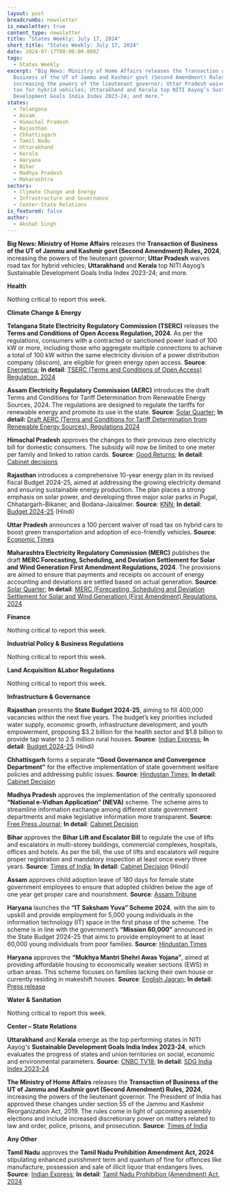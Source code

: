 ```yaml
---
layout: post
breadcrumbs: newsletter
is_newsletter: true
content_type: newsletter
title: "States Weekly: July 17, 2024"
short_title: "States Weekly: July 17, 2024"
date: 2024-07-17T00:00:00.000Z
tags:
  - States Weekly
excerpt: "Big News: Ministry of Home Affairs releases the Transaction of
  Business of the UT of Jammu and Kashmir govt (Second Amendment) Rules, 2024,
  increasing the powers of the lieutenant governor; Uttar Pradesh waives road
  tax for hybrid vehicles; Uttarakhand and Kerala top NITI Aayog’s Sustainable
  Development Goals India Index 2023-24; and more."
states:
  - Telangana
  - Assam
  - Himachal Pradesh
  - Rajasthan
  - Chhattisgarh
  - Tamil Nadu
  - Uttarakhand
  - Kerala
  - Haryana
  - Bihar
  - Madhya Pradesh
  - Maharashtra
sectors:
  - Climate Change and Energy
  - Infrastructure and Governance
  - Center-State Relations
is_featured: false
author:
  - Akshat Singh
---
```

**Big News: Ministry of Home Affairs** releases the **Transaction of Business of the UT of Jammu and Kashmir govt (Second Amendment) Rules, 2024**, increasing the powers of the lieutenant governor; **Uttar Pradesh** waives road tax for hybrid vehicles; **Uttarakhand** and **Kerala** top NITI Aayog’s Sustainable Development Goals India Index 2023-24; and more. 



**Health** 



Nothing critical to report this week. 



**Climate Change & Energy** 



**Telangana State Electricity Regulatory Commission (TSERC)** releases the **Terms and Conditions of Open Access Regulation, 2024**. As per the regulations, consumers with a contracted or sanctioned power load of 100 kW or more, including those who aggregate multiple connections to achieve a total of 100 kW within the same electricity division of a power distribution company (discom), are eligible for green energy open access. **Source**: [Energetica](https://www.energetica-india.net/news/telangana-state-unveils-new-regulations-for-green-energy-open-access); **In detail**:  [TSERC (Terms and Conditions of Open Access) Regulation, 2024](<https://tgerc.telangana.gov.in/file_upload/uploads/Regulations/Final/tserc/2024/Open Access Regulation Gazette.pdf>)



**Assam Electricity Regulatory Commission (AERC)** introduces the draft Terms and Conditions for Tariff Determination from Renewable Energy Sources, 2024. The regulations are designed to regulate the tariffs for renewable energy and promote its use in the state. **Source**: [Solar Quarter](https://solarquarter.com/2024/07/09/assam-electricity-regulatory-commission-introduces-draft-tariff-regulations-2024-for-renewable-energy/); **In detail:** [Draft AERC (Terms and Conditions for Tariff Determination from Renewable Energy Sources), Regulations 2024](https://aerc.gov.in/regulations/1720262702.pdf)



**Himachal Pradesh** approves the changes to their previous zero electricity bill for domestic consumers. The subsidy will now be limited to one meter per family and linked to ration cards. **Source**: [Good Returns](https://www.goodreturns.in/news/himachal-cabinet-revises-domestic-electricity-subsidy-policy-011-1357005.html); **In detail**: [Cabinet decisions](http://himachalpr.gov.in/OnePressRelease.aspx?Language=1&ID=35005)



**Rajasthan** introduces a comprehensive 10-year energy plan in its revised fiscal Budget 2024-25, aimed at addressing the growing electricity demand and ensuring sustainable energy production. The plan places a strong emphasis on solar power, and developing three major solar parks in Pugal, Chhatargarh-Bikaner, and Bodana-Jaisalmer. **Source**: [KNN](https://knnindia.co.in/news/newsdetails/sectors/rajasthan-unveils-ambitious-10-year-energy-plan-focusing-on-solar-power); **In detail**: [Budget 2024-25](<https://finance.rajasthan.gov.in/docs/budget/statebudget/2024-2025 (Modified Budget)/BudgetSpeech.pdf>) (Hindi)



**Uttar Pradesh** announces a 100 percent waiver of road tax on hybrid cars to boost green transportation and adoption of eco-friendly vehicles. **Source**: [Economic Times](https://infra.economictimes.indiatimes.com/news/urban-transportation/up-govt-waives-off-road-tax-on-hybrid-cars-to-boost-green-transportation/111604965)



**Maharashtra Electricity Regulatory Commission (MERC)** publishes the draft **MERC Forecasting, Scheduling, and Deviation Settlement for Solar and Wind Generation First Amendment Regulations, 2024**. The provisions are aimed to ensure that payments and receipts on account of energy accounting and deviations are settled based on actual generation. **Source**: [Solar Quarter](https://solarquarter.com/2024/07/08/merc-first-amendment-regulations-2024-with-improved-forecasting-and-scheduling-for-solar-and-wind-generation/); **In detail**: [MERC (Forecasting, Scheduling and Deviation Settlement for Solar and Wind Generation) (First Amendment) Regulations, 2024](https://merc.gov.in/wp-content/uploads/2024/07/Approved-SOR-to-First-Amendment-to-FS-Regulations-2024.pdf)



**Finance**



Nothing critical to report this week.



**Industrial Policy & Business Regulations**  



Nothing critical to report this week. 



**Land Acquisition &Labor Regulations**  



Nothing critical to report this week. 



**Infrastructure & Governance**



**Rajasthan** presents the **State Budget 2024-25**, aiming to fill 400,000 vacancies within the next five years. The budget’s key priorities included water supply, economic growth, infrastructure development, and youth empowerment, proposing $3.2 billion for the health sector and $1.8 billion to provide tap water to 2.5 million rural houses. **Source**: [Indian Express](https://indianexpress.com/article/cities/jaipur/rajasthan-finance-minister-diya-kumari-presents-budget-9444302/); **In detail**: [Budget 2024-25](<https://finance.rajasthan.gov.in/docs/budget/statebudget/2024-2025 (Modified Budget)/BudgetSpeech.pdf>) (Hindi)



**Chhattisgarh** forms a separate **“Good Governance and Convergence Department”** for the effective implementation of state government welfare policies and addressing public issues. **Source**: [Hindustan Times](https://www.hindustantimes.com/india-news/chhattisgarh-cabinet-decides-to-set-up-good-governance-and-convergence-dept-101720542993842.html); **In detail**: [Cabinet Decision](https://dprcg.gov.in/pages/1704098815/cabinet-decisions-2024)



**Madhya Pradesh** approves the implementation of the centrally sponsored **“National e-Vidhan Application” (NEVA)** scheme. The scheme aims to streamline information exchange among different state government departments and make legislative information more transparent. **Source**: [Free Press Journal](https://www.freepressjournal.in/bhopal/mp-cabinet-approves-implementation-of-national-e-vidhan-application-in-state-assembly); **In detail**: [Cabinet Decision](https://www.mpinfo.org/Home/CabinetDetails?newsid=240710S4&fontname=Mangal&LocID=32&pubdate=07/10/2024)



**Bihar** approves the **Bihar Lift and Escalator Bill** to regulate the use of lifts and escalators in multi-storey buildings, commercial complexes, hospitals, offices and hotels. As per the bill, the use of lifts and escalators will require proper registration and mandatory inspection at least once every three years. **Source**: [Times of India](https://timesofindia.indiatimes.com/city/patna/registration-of-escalators-and-lifts-made-mandatory-in-bihar/articleshow/111701945.cms); **In detail**: [Cabinet Decision](<https://state.bihar.gov.in/main/cache/1/Smart City/Cabinet Decisions/345.pdf>) (Hindi)



**Assam** approves child adoption leave of 180 days for female state government employees to ensure that adopted children below the age of one year get proper care and nourishment. **Source**: [Assam Tribune](https://assamtribune.com/assam/laudable-assam-govt-approves-child-adoption-leave-for-female-employees-1543603)



**Haryana** launches the **“IT Saksham Yuva” Scheme 2024**, with the aim to upskill and provide employment for 5,000 young individuals in the information technology (IT) space in the first phase of the scheme. The scheme is in line with the government’s **“Mission 60,000”** announced in the State Budget 2024-25 that aims to provide employment to at least 60,000 young individuals from poor families. **Source**: [Hindustan Times](https://www.hindustantimes.com/cities/chandigarh-news/haryana-cabinet-approves-it-saksham-yuva-scheme-to-provide-5k-jobs-in-first-phase-101720810846195.html)



**Haryana** approves the **“Mukhya Mantri Shehri Awas Yojana”**, aimed at providing affordable housing to economically weaker sections (EWS) in urban areas. This scheme focuses on families lacking their own house or currently residing in makeshift houses. **Source**: [English Jagran](https://english.jagran.com/india/haryana-govt-to-provide-affordable-housing-for-ews-families-check-eligibility-benefits-other-details-10173147); **In detail**: [Press release](https://www.prharyana.gov.in/en/haryana-chief-minister-sh-nayab-singh-today-distributed-property-certificates-under-the#:~:text=Chandigarh%2C%20July%2011%2D%20Haryana%20Chief,of%20ownership%20rights%20for%20years.)



**Water & Sanitation** 



Nothing critical to report this week.



**Center – State Relations**   



**Uttarakhand** and **Kerala** emerge as the top performing states in NITI Aayog's **Sustainable Development Goals India Index 2023-24**, which evaluates the progress of states and union territories on social, economic and environmental parameters. **Source**: [CNBC TV18](https://www.cnbctv18.com/india/niti-aayogs-sdg-india-index-2023-24-kerala-retains-top-rank-bihar-worst-performer-19442701.htm); **In detail**: [SDG India Index 2023-24](https://www.niti.gov.in/sites/default/files/2024-07/SDA_INDIA_0.pdf)



**The Ministry of Home Affairs** releases the **Transaction of Business of the UT of Jammu and Kashmir govt (Second Amendment) Rules, 2024**, increasing the powers of the lieutenant governor. The President of India has approved these changes under section 55 of the Jammu and Kashmir Reorganization Act, 2019. The rules come in light of upcoming assembly elections and include increased discretionary power on matters related to law and order, police, prisons, and prosecution. **Source**: [Times of India](https://timesofindia.indiatimes.com/india/mha-amends-jammu-and-kashmir-reorganization-act-boosting-lgs-power/articleshow/111704899.cms)



**Any Other**



**Tamil Nadu** approves the **Tamil Nadu Prohibition Amendment Act, 2024** stipulating enhanced punishment term and quantum of fine for offences like manufacture, possession and sale of illicit liquor that endangers lives. **Source**: [Indian Express](https://indianexpress.com/article/india/tamil-nadu-prohibition-amendment-act-force-9451549/); **In detail**: [Tamil Nadu Prohibition (Amendment) Act, 2024](https://www.stationeryprinting.tn.gov.in/extraordinary/2024/227_Ex_IV_2_2024.pdf)
